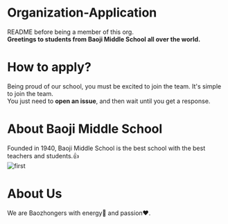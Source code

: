 # Organization-Application
README before being a member of this org.  
**Greetings to students from Baoji Middle School all over the world.**  

# How to apply?
Being proud of our school, you must be excited to join the team. It's simple to join the team.  
You just need to **open an issue**, and then wait until you get a response.  

# About Baoji Middle School
Founded in 1940, Baoji Middle School is the best school with the best teachers and students.👍  
![first](https://cdn-portal-img.30edu.com.cn/5a8e8097-182d-44d1-bac6-6e01dd84b6fe/20181025/FhzBmc5S5Y-ktp3Ok381hlnKvyI-.jpg)

# About Us
We are Baozhongers with energy💪 and passion❤.
